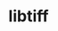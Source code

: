 ---
title: "libtiff"
layout: cache
categories: [package, v0.18]
meta: {"versions": ["4.3.0"], "compilers": ["gcc@7.5.0"]}
spec_files: 
 - spec-0.json
spec_names:
 - 'libtiff@4.3.0%gcc@7.5.0~jbig~jpeg~jpeg12~lerc~libdeflate~lzma~old-jpeg~pixarlog~webp~zlib~zstd arch=linux-ubuntu18.04-x86_64'
---